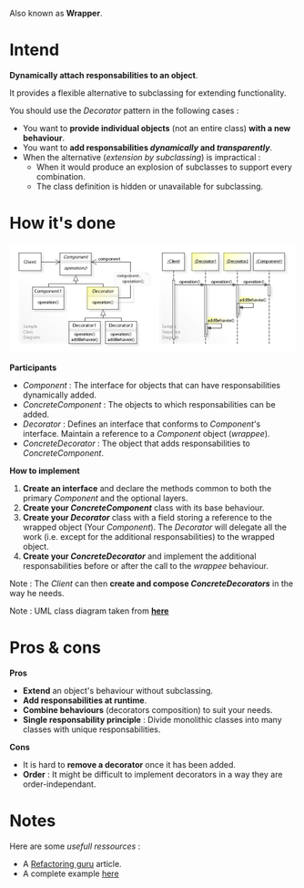 Also known as **Wrapper**.

# Intend

**Dynamically attach responsabilities to an object**.

It provides a flexible alternative to subclassing for extending functionality.

You should use the _Decorator_ pattern in the following cases :
 - You want to **provide individual objects** (not an entire class) **with a new behaviour**.
 - You want to **add responsabilities _dynamically_ and _transparently_**.
 - When the alternative (_extension by subclassing_) is impractical :
   - When it would produce an explosion of subclasses to support every combination.
   - The class definition is hidden or unavailable for subclassing.

# How it's done

![UML](UML.jpg)

**Participants**

 - _Component_ : The interface for objects that can have responsabilities dynamically added.
 - _ConcreteComponent_ : The objects to which responsabilities can be added.
 - _Decorator_ : Defines an interface that conforms to _Component_'s interface.
 Maintain a reference to a _Component_ object (_wrappee_).
 - _ConcreteDecorator_ : The object that adds responsabilities to _ConcreteComponent_.

**How to implement**

 1. **Create an interface** and declare the methods common to both the primary _Component_ and the optional layers.
 2. **Create your _ConcreteComponent_** class with its base behaviour.
 3. **Create your _Decorator_** class with a field storing a reference to the wrapped object (Your _Component_). The _Decorator_ will delegate all the work (i.e. except for the additional responsabilities) to the wrapped object.
 4. **Create your _ConcreteDecorator_** and implement the additional responsabilities before or after the call to the _wrappee_ behaviour.

Note : The _Client_ can then **create and compose _ConcreteDecorators_** in the way he needs.

Note : UML class diagram taken from [**here**](https://upload.wikimedia.org/wikipedia/commons/8/83/W3sDesign_Decorator_Design_Pattern_UML.jpg)

# Pros & cons

**Pros**

 - **Extend** an object's behaviour without subclassing.
 - **Add responsabilities at runtime**.
 - **Combine behaviours** (decorators composition) to suit your needs.
 - **Single responsability principle** : Divide monolithic classes into many classes with unique responsabilities.


**Cons**

 - It is hard to **remove a decorator** once it has been added.
 - **Order** : It might be difficult to implement decorators in a way they are order-independant.

# Notes

Here are some _usefull ressources_ :
 - A [Refactoring guru](https://refactoring.guru/design-patterns/decorator) article.
 - A complete example [here](https://www.bogotobogo.com/DesignPatterns/decorator.php)
